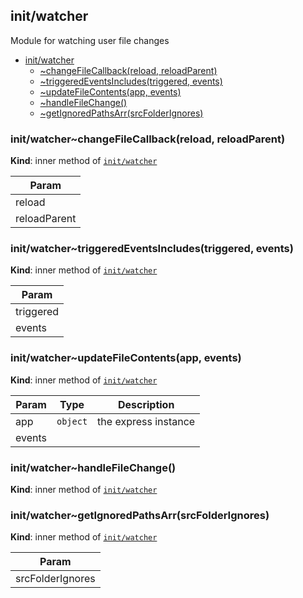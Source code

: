 <a name="module_init/watcher"></a>

## init/watcher
Module for watching user file changes


* [init/watcher](#module_init/watcher)
    * [~changeFileCallback(reload, reloadParent)](#module_init/watcher..changeFileCallback)
    * [~triggeredEventsIncludes(triggered, events)](#module_init/watcher..triggeredEventsIncludes)
    * [~updateFileContents(app, events)](#module_init/watcher..updateFileContents)
    * [~handleFileChange()](#module_init/watcher..handleFileChange)
    * [~getIgnoredPathsArr(srcFolderIgnores)](#module_init/watcher..getIgnoredPathsArr)

<a name="module_init/watcher..changeFileCallback"></a>

### init/watcher~changeFileCallback(reload, reloadParent)
**Kind**: inner method of [<code>init/watcher</code>](#module_init/watcher)  

| Param |
| --- |
| reload | 
| reloadParent | 

<a name="module_init/watcher..triggeredEventsIncludes"></a>

### init/watcher~triggeredEventsIncludes(triggered, events)
**Kind**: inner method of [<code>init/watcher</code>](#module_init/watcher)  

| Param |
| --- |
| triggered | 
| events | 

<a name="module_init/watcher..updateFileContents"></a>

### init/watcher~updateFileContents(app, events)
**Kind**: inner method of [<code>init/watcher</code>](#module_init/watcher)  

| Param | Type | Description |
| --- | --- | --- |
| app | <code>object</code> | the express instance |
| events |  |  |

<a name="module_init/watcher..handleFileChange"></a>

### init/watcher~handleFileChange()
**Kind**: inner method of [<code>init/watcher</code>](#module_init/watcher)  
<a name="module_init/watcher..getIgnoredPathsArr"></a>

### init/watcher~getIgnoredPathsArr(srcFolderIgnores)
**Kind**: inner method of [<code>init/watcher</code>](#module_init/watcher)  

| Param |
| --- |
| srcFolderIgnores | 

